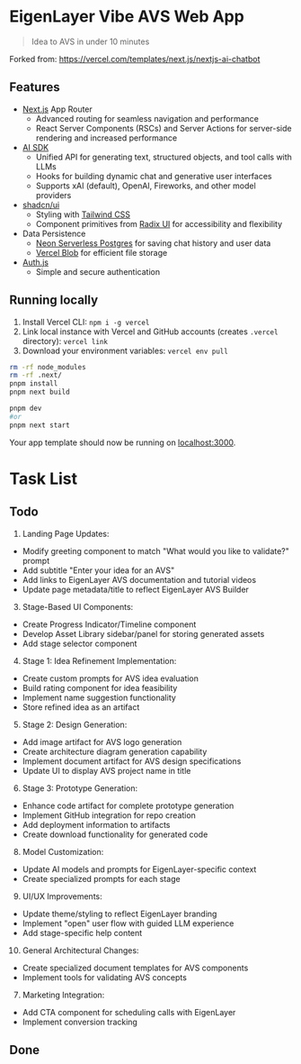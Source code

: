 
# EigenLayer Vibe AVS Web App
>Idea to AVS in under 10 minutes

Forked from: https://vercel.com/templates/next.js/nextjs-ai-chatbot

## Features

- [Next.js](https://nextjs.org) App Router
  - Advanced routing for seamless navigation and performance
  - React Server Components (RSCs) and Server Actions for server-side rendering and increased performance
- [AI SDK](https://sdk.vercel.ai/docs)
  - Unified API for generating text, structured objects, and tool calls with LLMs
  - Hooks for building dynamic chat and generative user interfaces
  - Supports xAI (default), OpenAI, Fireworks, and other model providers
- [shadcn/ui](https://ui.shadcn.com)
  - Styling with [Tailwind CSS](https://tailwindcss.com)
  - Component primitives from [Radix UI](https://radix-ui.com) for accessibility and flexibility
- Data Persistence
  - [Neon Serverless Postgres](https://vercel.com/marketplace/neon) for saving chat history and user data
  - [Vercel Blob](https://vercel.com/storage/blob) for efficient file storage
- [Auth.js](https://authjs.dev)
  - Simple and secure authentication


## Running locally

1. Install Vercel CLI: `npm i -g vercel`
2. Link local instance with Vercel and GitHub accounts (creates `.vercel` directory): `vercel link`
3. Download your environment variables: `vercel env pull`

```bash
rm -rf node_modules
rm -rf .next/
pnpm install
pnpm next build

pnpm dev 
#or
pnpm next start
```

Your app template should now be running on [localhost:3000](http://localhost:3000).


# Task List

## Todo

1. Landing Page Updates:
  - Modify greeting component to match "What would you like to validate?" prompt
  - Add subtitle "Enter your idea for an AVS"
  - Add links to EigenLayer AVS documentation and tutorial videos
  - Update page metadata/title to reflect EigenLayer AVS Builder

3. Stage-Based UI Components:
  - Create Progress Indicator/Timeline component
  - Develop Asset Library sidebar/panel for storing generated assets
  - Add stage selector component

4. Stage 1: Idea Refinement Implementation:
  - Create custom prompts for AVS idea evaluation
  - Build rating component for idea feasibility
  - Implement name suggestion functionality
  - Store refined idea as an artifact

5. Stage 2: Design Generation:
  - Add image artifact for AVS logo generation
  - Create architecture diagram generation capability
  - Implement document artifact for AVS design specifications
  - Update UI to display AVS project name in title

6. Stage 3: Prototype Generation:
  - Enhance code artifact for complete prototype generation
  - Implement GitHub integration for repo creation
  - Add deployment information to artifacts
  - Create download functionality for generated code

8. Model Customization:
  - Update AI models and prompts for EigenLayer-specific context
  - Create specialized prompts for each stage

9. UI/UX Improvements:
  - Update theme/styling to reflect EigenLayer branding
  - Implement "open" user flow with guided LLM experience
  - Add stage-specific help content

10. General Architectural Changes:
  - Create specialized document templates for AVS components
  - Implement tools for validating AVS concepts

7. Marketing Integration:
  - Add CTA component for scheduling calls with EigenLayer
  - Implement conversion tracking

## Done